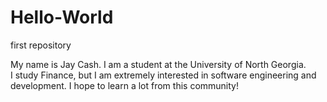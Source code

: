# Hello-World

first repository

My name is Jay Cash.  I am a student at the University of North Georgia.  
I study Finance, but I am extremely interested in software engineering and development.
I hope to learn a lot from this community!
